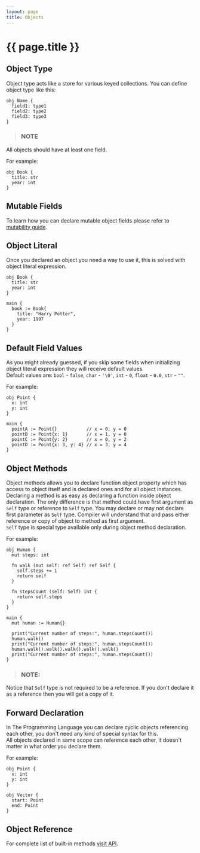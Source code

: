 ```yaml
---
layout: page
title: Objects
---
```


# {{ page.title }}

## Object Type
Object type acts like a store for various keyed collections. You can define
object type like this:

```the
obj Name {
  field1: type1
  field2: type2
  field3: type3
}
```

> ### NOTE
  All objects should have at least one field.

For example:

```the
obj Book {
  title: str
  year: int
}
```

## Mutable Fields
To learn how you can declare mutable object fields please refer to
[mutability guide](/guides/mutability.html#object-fields).

## Object Literal
Once you declared an object you need a way to use it, this is solved with
object literal expression.

```the
obj Book {
  title: str
  year: int
}

main {
  book := Book{
    title: "Harry Potter",
    year: 1997
  }
}
```

## Default Field Values
As you might already guessed, if you skip some fields when initializing object
literal expression they will receive default values. \
Default values are: `bool` - `false`, `char` - `'\0'`, `int` - `0`,
`float` - `0.0`, `str` - `""`.

For example:

```the
obj Point {
  x: int
  y: int
}

main {
  pointA := Point{}           // x = 0, y = 0
  pointB := Point{x: 1}       // x = 1, y = 0
  pointC := Point{y: 2}       // x = 0, y = 2
  pointD := Point{x: 3, y: 4} // x = 3, y = 4
}
```

## Object Methods
Object methods allows you to declare function object property which has access
to object itself and is declared ones and for all object instances. \
Declaring a method is as easy as declaring a function inside object
declaration. The only difference is that method could have first argument as
`Self` type or reference to `Self` type. You may declare or may not declare
first parameter as `Self` type. Compiler will understand that and pass either
reference or copy of object to method as first argument. \
`Self` type is special type available only during object method declaration.

For example:

```the
obj Human {
  mut steps: int

  fn walk (mut self: ref Self) ref Self {
    self.steps += 1
    return self
  }

  fn stepsCount (self: Self) int {
    return self.steps
  }
}

main {
  mut human := Human{}

  print("Current number of steps:", human.stepsCount())
  human.walk()
  print("Current number of steps:", human.stepsCount())
  human.walk().walk().walk().walk().walk()
  print("Current number of steps:", human.stepsCount())
}
```

> ### NOTE:
  Notice that `Self` type is not required to be a reference. If you don't
  declare it as a reference then you will get a copy of it.

## Forward Declaration
In The Programming Language you can declare cyclic objects referencing each
other, you don't need any kind of special syntax for this. \
All objects declared in same scope can reference each other, it doesn't
matter in what order you declare them.

For example:

```the
obj Point {
  x: int
  y: int
}

obj Vector {
  start: Point
  end: Point
}
```

## Object Reference
For complete list of built-in methods [visit API](/api/primitives.html#object).
